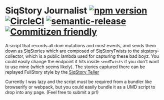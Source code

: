 # SiqStory Journalist [![npm version](https://badge.fury.io/js/siqstory-journalist.svg)](http://badge.fury.io/js/siqstory-journalist)  [![CircleCI](https://circleci.com/gh/salesforce-oss/siqstory-journalist.svg?style=shield)](https://circleci.com/gh/riqlandia/siqstory-journalist)  [![semantic-release](https://img.shields.io/badge/%20%20%F0%9F%93%A6%F0%9F%9A%80-semantic--release-e10079.svg)](https://github.com/semantic-release/semantic-release) [![Commitizen friendly](https://img.shields.io/badge/commitizen-friendly-brightgreen.svg)](http://commitizen.github.io/cz-cli/)



 A script that records all dom mutations and most events, and sends them down as SiqStories which are composed of SiqStoryTwists to the siqstory-collector, which is a public lambda used for capturing these bad boyz. You could easily change the endpoint it hits inside `sendTwists` if you don't want to use mine (which seems likely). The stories captured there can be replayed FullStory style by the [SiqStory Teller](http://github.com/relateiq/siqstory-teller "SiqStory Teller") 
 
 Currently I was lazy and the script must be required from a bundler like browserify or webpack, but you could easily bundle it as a UMD script to drop into any page. (Feel free to submit a pr!)
